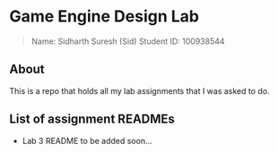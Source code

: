 # Game Engine Design Lab

> Name: Sidharth Suresh (Sid)
> Student ID: 100938544

## About

This is a repo that holds all my lab assignments that I was asked to do.

## List of assignment READMEs

- Lab 3 README to be added soon...
